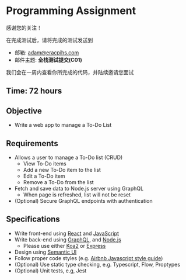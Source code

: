# Programming Assignment

感谢您的关注！

在完成测试后，请将完成的测试发送到

- 邮箱: adam@eracpihs.com
- 邮件主题: **全栈测试提交(C01)**

我们会在一周内查看你所完成的代码，并陆续邀请您面试

## Time: 72 hours

## Objective

- Write a web app to manage a To-Do List

## Requirements

- Allows a user to manage a To-Do list (CRUD)
  - View To-Do items
  - Add a new To-Do item to the list
  - Edit a To-Do item
  - Remove a To-Do from the list
- Fetch and save data to Node.js server using GraphQL
  - When page is refreshed, list will not be reset
- (Optional) Secure GraphQL endpoints with authentication

## Specifications

- Write front-end using [React](https://zh-hans.reactjs.org/docs/getting-started.html) and [JavaScript](https://developer.mozilla.org/zh-CN/docs/Web/JavaScript)
- Write back-end using [GraphQL](https://graphql.cn/learn/), and [Node.js](https://nodejs.org/zh-cn/docs/guides/getting-started-guide/)
  - Please use either [Koa2](https://koajs.com/#introduction) or [Express](http://www.expressjs.com.cn/)
- Design using [Semantic UI](https://react.semantic-ui.com/)
- Follow proper code styles (e.g. [Airbnb Javascript style guide](https://github.com/lin-123/javascript))
- (Optional) Use static type checking, e.g. Typescript, Flow, Proptypes
- (Optional) Unit tests, e.g, Jest
